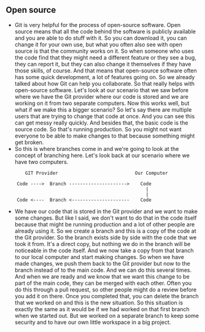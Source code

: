 ## Open source

- Git is very helpful for the process of open-source software. Open source means that all the code behind the software is publicly available and you are able to do stuff with it. So you can download it, you can change it for your own use, but what you often also see with open source is that the community works on it. So when someone who uses the code find that they might need a different feature or they see a bug, they can report it, but they can also change it themselves if they have those skills, of course. And that means that open-source software often has some quick development, a lot of features going on. So we already talked about how Git can help you collaborate. So that really helps with open-source software. Let's look at our scenario that we saw before where we have the Git provider where our code is stored and we are working on it from two separate computers. Now this works well, but what if we make this a bigger scenario? So let's say there are multiple users that are trying to change that code at once. And you can see this can get messy really quickly. And besides that, the basic code is the source code. So that's running production. So you might not want everyone to be able to make changes to that because something might get broken.
- So this is where branches come in and we're going to look at the concept of branching here. Let's look back at our scenario where we have two computers.
```
       GIT Provider                            Our Computer
                            
    Code ---->  Branch --------------------->    Code
                                                   |
                                                   |
    Code <----  Branch <---------------------    Code    
```        

- We have our code that is stored in the Git provider and we want to make some changes. But like I said, we don't want to do that in the code itself because that might be running production and a lot of other people are already using it. So we create a branch and this is a copy of the code at the Git provider. So the branch exists side by side with the code that we took it from. It's a direct copy, but nothing we do in the branch will be noticeable in the code itself. And we now take a copy from that branch to our local computer and start making changes. So when we have made changes, we push them back to the Git provider but now to the branch instead of to the main code. And we can do this several times. And when we are ready and we know that we want this change to be part of the main code, they can be merged with each other. Often you do this through a pull request, so other people might do a review before you add it on there. Once you completed that, you can delete the branch that we worked on and this is the new situation. So this situation is exactly the same as it would be if we had worked on that first branch when we started out. But we worked on a separate branch to keep some security and to have our own little workspace in a big project.